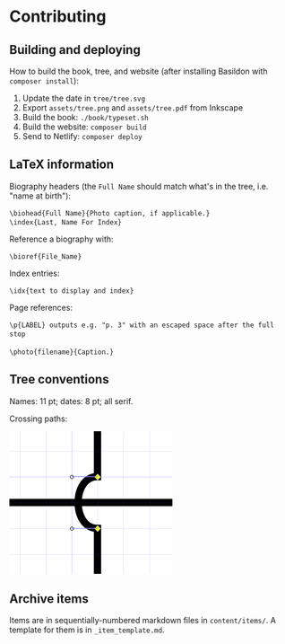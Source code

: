 Contributing
============

## Building and deploying

How to build the book, tree, and website
(after installing Basildon with `composer install`):

1. Update the date in `tree/tree.svg`
2. Export `assets/tree.png` and `assets/tree.pdf` from Inkscape
3. Build the book: `./book/typeset.sh`
5. Build the website: `composer build`
6. Send to Netlify: `composer deploy`

## LaTeX information

Biography headers (the `Full Name` should match what's in the tree, i.e. "name at birth"):

    \biohead{Full Name}{Photo caption, if applicable.}
    \index{Last, Name For Index}

Reference a biography with:

    \bioref{File_Name}

Index entries:

    \idx{text to display and index}

Page references:

    \p{LABEL} outputs e.g. "p. 3" with an escaped space after the full stop

    \photo{filename}{Caption.}

## Tree conventions

Names: 11 pt; dates: 8 pt; all serif.

Crossing paths:

![Paths crossing](tree/path-jumping.png)

## Archive items

Items are in sequentially-numbered markdown files in `content/items/`.
A template for them is in `_item_template.md`.
